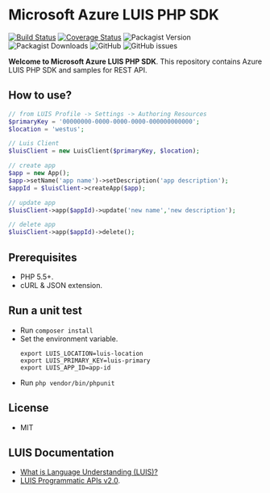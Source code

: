 # Microsoft Azure LUIS PHP SDK

[![Build Status](https://travis-ci.com/goodjun/azure-luis-php-sdk.svg?branch=master)](https://travis-ci.com/goodjun/azure-luis-php-sdk)
[![Coverage Status](https://coveralls.io/repos/github/goodjun/azure-luis-php-sdk/badge.svg?branch=master&kill_cache=1)](https://coveralls.io/github/goodjun/azure-luis-php-sdk?branch=master)
![Packagist Version](https://img.shields.io/packagist/v/goodjun/azure-luis-php-sdk)
![Packagist Downloads](https://img.shields.io/packagist/dm/goodjun/azure-luis-php-sdk)
![GitHub](https://img.shields.io/github/license/goodjun/azure-luis-php-sdk)
![GitHub issues](https://img.shields.io/github/issues/goodjun/azure-luis-php-sdk)

__Welcome to Microsoft Azure LUIS PHP SDK__. This repository contains Azure LUIS PHP SDK and samples for REST API.

## How to use?

```php
// from LUIS Profile -> Settings -> Authoring Resources
$primaryKey = '00000000-0000-0000-0000-000000000000';
$location = 'westus';

// Luis Client
$luisClient = new LuisClient($primaryKey, $location);

// create app
$app = new App();
$app->setName('app name')->setDescription('app description');
$appId = $luisClient->createApp($app);

// update app
$luisClient->app($appId)->update('new name','new description');

// delete app
$luisClient->app($appId)->delete();
```

## Prerequisites
 - PHP 5.5+.
 - cURL & JSON extension.

## Run a unit test

 - Run `composer install`
 - Set the environment variable.
    ```
    export LUIS_LOCATION=luis-location
    export LUIS_PRIMARY_KEY=luis-primary
    export LUIS_APP_ID=app-id
    ```
 - Run `php vendor/bin/phpunit`
 
## License

 - MIT

## LUIS Documentation

 - [What is Language Understanding (LUIS)?](https://docs.microsoft.com/zh-cn/azure/cognitive-services/luis/what-is-luis)
 - [LUIS Programmatic APIs v2.0](https://westus.dev.cognitive.microsoft.com/docs/services/5890b47c39e2bb17b84a55ff/operations/5890b47c39e2bb052c5b9c2f).
